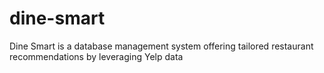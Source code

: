 # dine-smart
Dine Smart is a database management system offering tailored restaurant recommendations by leveraging Yelp data
